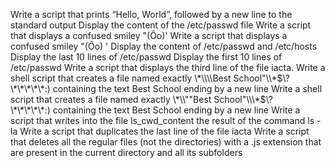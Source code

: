 Write a script that prints “Hello, World”, followed by a new line to the standard output
Display the content of the /etc/passwd file
Write a script that displays a confused smiley "(Ôo)'
Write a script that displays a confused smiley "(Ôo) '
Display the content of /etc/passwd and /etc/hosts
Display the last 10 lines of /etc/passwd
Display the first 10 lines of /etc/passwd
Write a script that displays the third line of the file iacta.
Write a shell script that creates a file named exactly \\\*\\\\\\\Best School"\\\\\*\$\\\?\\\*\\\*\\\*\\\*\\\*\:\) containing the text Best School ending by a new line
Write a shell script that creates a file named exactly \\\*\\\\""Best School"\\\\\\*\$\\\?\\\*\\\*\\\*\\\*\\\*\:\) containing the text Best School ending by a new line
Write a script that writes into the file ls_cwd_content the result of the command ls -la
Write a script that duplicates the last line of the file iacta
Write a script that deletes all the regular files (not the directories) with a .js extension that are present in the current directory and all its subfolders
